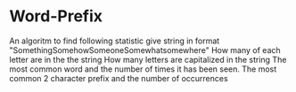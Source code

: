# Word-Prefix
An algoritm to find following statistic give string in format "SomethingSomehowSomeoneSomewhatsomewhere"
How many of each letter are in the the string
How many letters are capitalized in the string
The most common word and the number of times it has been seen.
The most common 2 character prefix and the number of occurrences
